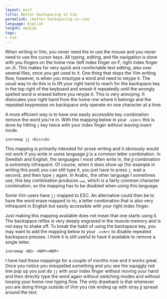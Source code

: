 ```yaml
---
layout: post
title: Better backspacing in Vim
permalink: /better-backspacing-in-vim/
language: English
length: medium
tags:
- vim
---
```

 
When writing in Vim, you never need the to use the mouse and you never need to use the cursor keys. All typing, editing, and file navigation is done with you fingers on the home-row (left index finger on F, right index finger on J). This makes for very quick and comfortable text editing, also over several files, once you get used to it. One thing that stops the Vim writing flow, however, is when you misstype a word and need to retype it. The usual way to do this is to lift your right hand to reach for the backspace key in the top right of the keyboard and smash it repeatedly until the wrongly spelled word is erased before you retype it. This is very annoying. It dislocates your right hand from the home row where it belongs and the repeated keypresses on backspace only operate on one character at a time.

A more efficient way is to have one easily accessible key combination remove the word you're in. With the mapping below in your `.vimrc` this is done by hitting `j` key twice with your index finger without leaving insert mode.

``` vim
inoremap jj <Esc>vbc
```

This mapping is primarily intended for prose writing and it obviously would not work if you write in some language *jj* is a common letter combination. In Swedish and English, the languages I most often write in, the *jj* combination is extremely infrequent. Of course, when it does show up (for example in writing this post) you can still type it, you just have to press `j`, wait a second, and then type `j` again.  In Arabic, the other language I sometimes use, this key combination produces تت, which is a fairly common character combination, so the mapping has to be disabled when using this language.

Some Vim users have `jj` mapped to ESC. An alternative could then be to have the word erase mapped to `hh`, a letter combination that is also very infrequent in English but easily accessible with your right index finger. 

Just making this mapping available does not mean that one starts using it. The backspace reflex is very deeply engraved in the muscle memory and is not easy to shake off. To break the habit of using the backspace key, you may want to add the mapping below to your `.vimrc` to disable repeated backspace presses. I think it is still useful to have it available to remove a single letter.

``` vim
inoremap <BS> <NOP><NOP>
```

I have had these mappings for a couple of months now and it works great. Once you notice you misspelled something and you see the squiggly red line pop up you just do `jj` with your index finger without moving your hand and then directly type the word again without switching modes and without loosing your home-row typing flow. The only drawback is that whenever you are doing things outside of Vim you risk ending up with stray *jj* spread around the text.

